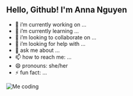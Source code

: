 ## Hello, Github! I'm Anna Nguyen 



- 🔭 i’m currently working on ...
- 🌱 i’m currently learning ...
- 👯 i’m looking to collaborate on ...
- 🤔 i’m looking for help with ...
- 💬 ask me about ...
- 📫 how to reach me: ...
- 😄 pronouns: she/her
- ⚡ fun fact: ...

![Me coding](https://media.giphy.com/media/0vEGCODnuGKrr4NxLI/giphy.gif?cid=790b76110fbb6rsxctzts9x82mgvi24pkfvz56khl3hnc1vp&ep=v1_gifs_search&rid=giphy.gif&ct=g)
